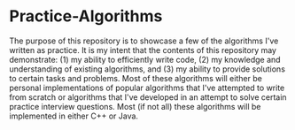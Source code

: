 # Practice-Algorithms
The purpose of this repository is to showcase a few of the algorithms I've written as practice. It is my intent that the contents of this repository may demonstrate: (1) my ability to efficiently write code, (2) my knowledge and understanding of existing algorithms, and (3) my ability to provide solutions to certain tasks and problems. Most of these algorithms will either be personal implementations of popular algorithms that I've attempted to write from scratch or algorithms that I've developed in an attempt to solve certain practice interview questions. Most (if not all) these algorithms will be implemented in either C++ or Java.
